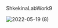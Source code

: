 ShkekinaLabWork9

![2022-05-19 (8)](https://user-images.githubusercontent.com/65235252/169374230-51442c41-74e9-4795-871a-37529b0fd190.png)

